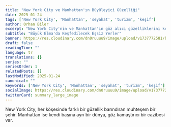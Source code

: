```yaml
---
title: "New York City ve Manhattan'ın Büyüleyici Güzelliği"
date: 2025-01-24
tags: ['New York City', 'Manhattan', 'seyahat', 'turizm', 'keşif']
author: Orhan Biler
excerpt: "New York City'nin ve Manhattan'ın göz alıcı güzelliklerini keşfedin. Her köşe, keşfedilecek yeni bir sürprizle dolu."
subtitle: "Büyük Elma'da Keşfedilecek Eşsiz Yerler"
banner: https://res.cloudinary.com/dn0ruuuu9/image/upload/v1737772581/blog-images/manhattan-city-of-20250124-212924.jpg
draft: false
readingTime: ""
language: tr
translations: {}
series: ""
seriesOrder: 1
relatedPosts: []
lastModified: 2025-01-24
canonical: ""
keywords: ['New York City', 'Manhattan', 'seyahat', 'turizm', 'keşif']
socialImage: https://res.cloudinary.com/dn0ruuuu9/image/upload/v1737772581/blog-images/manhattan-city-of-20250124-212924.jpg
twitterCard: summary_large_image
---
```


New York City, her köşesinde farklı bir güzellik barındıran muhteşem bir şehir. Manhattan ise kendi başına ayrı bir dünya, göz kamaştırıcı bir cazibesi var.